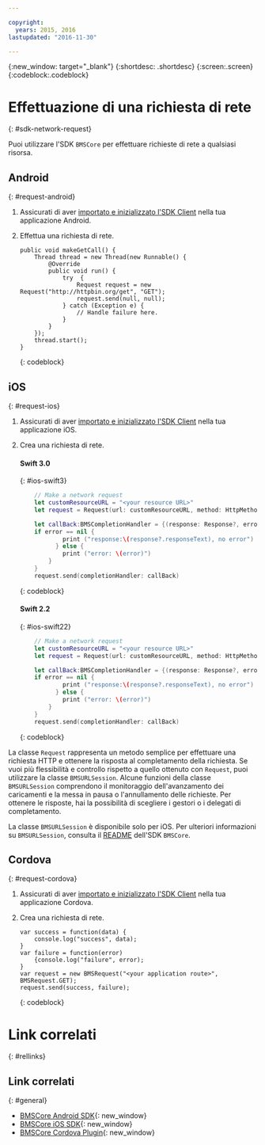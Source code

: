```yaml
---

copyright:
  years: 2015, 2016
lastupdated: "2016-11-30"

---
```

{:new_window: target="_blank"}
{:shortdesc: .shortdesc}
{:screen:.screen}
{:codeblock:.codeblock}

# Effettuazione di una richiesta di rete
{: #sdk-network-request}

Puoi utilizzare l'SDK `BMSCore` per effettuare richieste di rete a qualsiasi risorsa.

## Android
{: #request-android}

1. Assicurati di aver [importato e inizializzato l'SDK Client](/docs/mobile/sdk_BMSClient.html#init-BMSClient-android) nella tua applicazione Android. 
	
2. Effettua una richiesta di rete.

	```
	public void makeGetCall() {
		Thread thread = new Thread(new Runnable() {
			@Override
			public void run() {
				try  {
					Request request = new Request("http://httpbin.org/get", "GET");
					request.send(null, null);
				} catch (Exception e) {
					// Handle failure here.
				}
			}
		});
		thread.start();
	}
	```
	{: codeblock}

## iOS
{: #request-ios}

1. Assicurati di aver [importato e inizializzato l'SDK Client](/docs/mobile/sdk_BMSClient.html#init-BMSClient-ios) nella tua applicazione iOS.

2. Crea una richiesta di rete.

	#### Swift 3.0
	{: #ios-swift3}
	
	```Swift
	 	// Make a network request
		let customResourceURL = "<your resource URL>"
		let request = Request(url: customResourceURL, method: HttpMethod.GET)
	
		let callBack:BMSCompletionHandler = {(response: Response?, error: Error?) in
	   	if error == nil {
	       	    print ("response:\(response?.responseText), no error")
	    	  } else {
	       	    print ("error: \(error)")
	    	}
		}
		request.send(completionHandler: callBack)
	```
	{: codeblock}
 
	#### Swift 2.2
	{: #ios-swift22}
	
	```Swift
	 	// Make a network request
		let customResourceURL = "<your resource URL>"
		let request = Request(url: customResourceURL, method: HttpMethod.GET)
	
		let callBack:BMSCompletionHandler = {(response: Response?, error: NSError?) in
	   	if error == nil {
	       	    print ("response:\(response?.responseText), no error")
	    	  } else {
	       	    print ("error: \(error)")
	    	}
		}
		request.send(completionHandler: callBack)
	```
	{: codeblock}

La classe `Request` rappresenta un metodo semplice per effettuare una richiesta HTTP e ottenere la risposta al completamento della richiesta. Se vuoi più flessibilità e controllo rispetto a quello ottenuto con `Request`, puoi utilizzare la classe `BMSURLSession`. Alcune funzioni della classe `BMSURLSession` comprendono il monitoraggio dell'avanzamento dei caricamenti e la messa in pausa o l'annullamento delle richieste. Per ottenere le risposte, hai la possibilità di scegliere i gestori o i delegati di completamento.

La classe `BMSURLSession` è disponibile solo per iOS. Per ulteriori informazioni su `BMSURLSession`, consulta il [README](https://github.com/ibm-bluemix-mobile-services/bms-clientsdk-swift-core) dell'SDK `BMSCore`.


## Cordova
{: #request-cordova}

1. Assicurati di aver [importato e inizializzato l'SDK Client](/docs/mobile/sdk_BMSClient.html#init-BMSClient-cordova) nella tua applicazione Cordova.

2. Crea una richiesta di rete.

	```
	var success = function(data) {
		console.log("success", data);
	}
	var failure = function(error)
		{console.log("failure", error);
	}
	var request = new BMSRequest("<your application route>", BMSRequest.GET);
	request.send(success, failure);
	```
	{: codeblock}


# Link correlati
{: #rellinks}

## Link correlati
{: #general}

* [BMSCore Android SDK](https://github.com/ibm-bluemix-mobile-services/bms-clientsdk-android-core){: new_window}
* [BMSCore iOS SDK](https://github.com/ibm-bluemix-mobile-services/bms-clientsdk-swift-core){: new_window}
* [BMSCore Cordova Plugin](https://github.com/ibm-bluemix-mobile-services/bms-clientsdk-cordova-plugin-core){: new_window}
